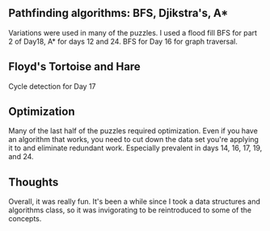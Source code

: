 ## Pathfinding algorithms: BFS, Djikstra's, A*
Variations were used in many of the puzzles. I used a flood fill BFS for part 2 of Day18, A* for days 12 and 24. BFS for Day 16 for graph traversal.

## Floyd's Tortoise and Hare
Cycle detection for Day 17

## Optimization
Many of the last half of the puzzles required optimization. Even if you have an algorithm that works, you need to cut down the data set you're applying it to and eliminate redundant work. Especially prevalent in days 14, 16, 17, 19, and 24.


## Thoughts
Overall, it was really fun. It's been a while since I took a data structures and algorithms class, so it was invigorating to be reintroduced to some of the concepts.